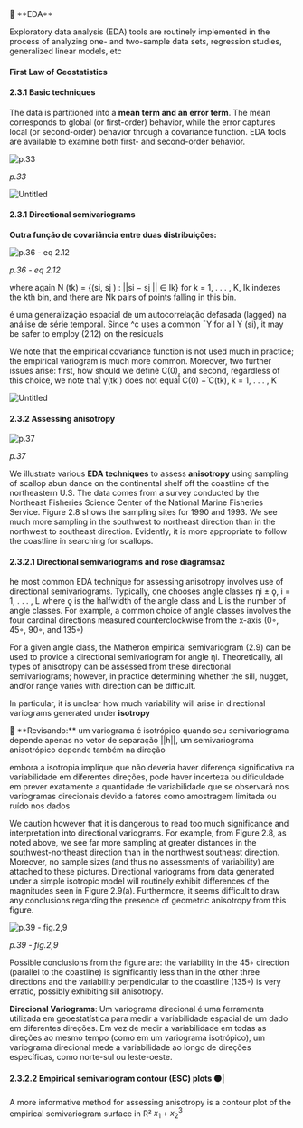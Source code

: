 <aside>
📖 **EDA**

Exploratory data analysis (EDA) tools are routinely implemented in the process of analyzing
one- and two-sample data sets, regression studies, generalized linear models, etc

</aside>

#### First Law of Geostatistics

#### 2.3.1 Basic techniques

The data is partitioned into a **mean term and an error term**. The mean corresponds to global (or first-order) behavior, while the error captures local (or second-order) behavior through a covariance function. EDA tools are available to examine both first- and second-order behavior.

![*p.33*](Untitled%2030.png)

*p.33*

![Untitled](Untitled%2031.png)

#### 2.3.1 Directional semivariograms

**Outra função de covariância entre duas distribuições:**

![*p.36 - eq 2.12*](Untitled%2032.png)

*p.36 - eq 2.12*

where again N (tk) = {(si, sj ) : ||si − sj || ∈ Ik} for k = 1, . . . , K, Ik indexes the kth bin, and there are Nk pairs of points falling in this bin. 

é uma generalização espacial de um autocorrelação defasada (lagged) na análise de série temporal. Since ^c uses a common ¯Y for all Y (si), it may be safer to employ (2.12) on the residuals

We note that the empirical covariance function is not used much in practice; the empirical variogram is much more common. Moreover, two further issues arise: first, how should we definê C(0), and second, regardless of this choice, we note that̂ γ(tk ) does not equal̂ C(0) −̂ C(tk), k = 1, . . . , K

![Untitled](Untitled%2033.png)

#### 2.3.2 Assessing anisotropy

![*p.37*](Untitled%2034.png)

*p.37*

We illustrate various **EDA techniques** to assess **anisotropy** using sampling of scallop abun dance on the continental shelf off the coastline of the northeastern U.S. The data comes
from a survey conducted by the Northeast Fisheries Science Center of the National Marine Fisheries Service. Figure 2.8 shows the sampling sites for 1990 and 1993. We see much
more sampling in the southwest to northeast direction than in the northwest to southeast direction. Evidently, it is more appropriate to follow the coastline in searching for scallops.

#### 2.3.2.1 Directional semivariograms and rose diagramsaz

he most common EDA technique for assessing anisotropy involves use of directional semivariograms. Typically, one chooses angle classes ηi ± ǫ, i = 1, . . . , L where ǫ is the halfwidth of the angle class and L is the number of angle classes. For example, a common choice of angle classes involves the four cardinal directions measured counterclockwise from the x-axis (0◦, 45◦, 90◦, and 135◦)

For a given angle class, the Matheron empirical semivariogram (2.9) can be used to provide a directional semivariogram for angle ηi. Theoretically, all types of anisotropy can be assessed from these directional semivariograms; however, in practice determining whether the sill, nugget, and/or range varies with direction can be difficult.

In particular, it is unclear how much variability will arise in directional variograms generated under **isotropy** 

<aside>
📖 **Revisando:** um variograma é isotrópico quando seu semivariograma depende apenas no vetor de separação ||h||, um semivariograma anisotrópico depende também na direção

</aside>

embora a isotropia implique que não deveria haver diferença significativa na variabilidade em diferentes direções, pode haver incerteza ou dificuldade em prever exatamente a quantidade de variabilidade que se observará nos variogramas direcionais devido a fatores como amostragem limitada ou ruído nos dados

We caution however that it is dangerous to read too much significance and interpretation into directional variograms. For example, from Figure 2.8, as noted above, we see far more sampling at greater distances in the southwest-northeast direction than in the northwest southeast direction. Moreover, no sample sizes (and thus no assessments of variability) are attached to these pictures. Directional variograms from data generated under a simple isotropic model will routinely exhibit differences of the magnitudes seen in Figure 2.9(a). Furthermore, it seems difficult to draw any conclusions regarding the presence of geometric anisotropy from this figure.

![*p.39 - fig.2,9*](Untitled%2035.png)

*p.39 - fig.2,9*

Possible conclusions from the figure are: the variability in the 45◦ direction (parallel to the coastline) is significantly less than in the other three directions and the variability perpendicular to the coastline (135◦) is very erratic, possibly exhibiting sill anisotropy.

**Direcional Variograms**: Um variograma direcional é uma ferramenta utilizada em geoestatística para medir a variabilidade espacial de um dado em diferentes direções. Em vez de medir a variabilidade em todas as direções ao mesmo tempo (como em um variograma isotrópico), um variograma direcional mede a variabilidade ao longo de direções específicas, como norte-sul ou leste-oeste.

#### 2.3.2.2 Empirical semivariogram contour (ESC) plots 🟠|

A more informative method for assessing anisotropy is a contour plot of the empirical
semivariogram surface in R²
$x_1 + x_2^3$

